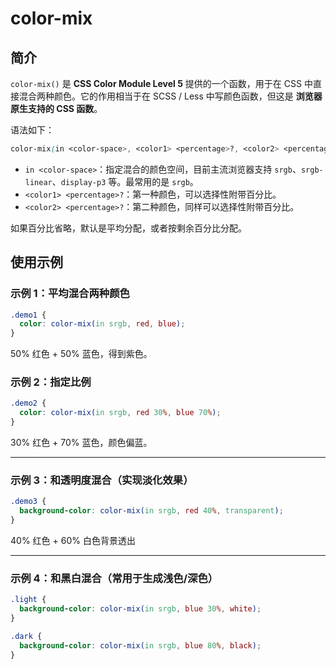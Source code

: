# color-mix

## 简介

`color-mix()` 是 **CSS Color Module Level 5** 提供的一个函数，用于在 CSS 中直接混合两种颜色。它的作用相当于在 SCSS / Less 中写颜色函数，但这是 **浏览器原生支持的 CSS 函数**。

语法如下：

```css
color-mix(in <color-space>, <color1> <percentage>?, <color2> <percentage>?)
```

* `in <color-space>`：指定混合的颜色空间，目前主流浏览器支持 `srgb`、`srgb-linear`、`display-p3` 等。最常用的是 `srgb`。
* `<color1> <percentage>?`：第一种颜色，可以选择性附带百分比。
* `<color2> <percentage>?`：第二种颜色，同样可以选择性附带百分比。

如果百分比省略，默认是平均分配，或者按剩余百分比分配。

## 使用示例

### 示例 1：平均混合两种颜色

```css
.demo1 {
  color: color-mix(in srgb, red, blue);
}
```

50% 红色 + 50% 蓝色，得到紫色。

### 示例 2：指定比例

```css
.demo2 {
  color: color-mix(in srgb, red 30%, blue 70%);
}
```

30% 红色 + 70% 蓝色，颜色偏蓝。

---

### 示例 3：和透明度混合（实现淡化效果）

```css
.demo3 {
  background-color: color-mix(in srgb, red 40%, transparent);
}
```

40% 红色 + 60% 白色背景透出

---

### 示例 4：和黑白混合（常用于生成浅色/深色）

```css
.light {
  background-color: color-mix(in srgb, blue 30%, white);
}

.dark {
  background-color: color-mix(in srgb, blue 80%, black);
}
```
